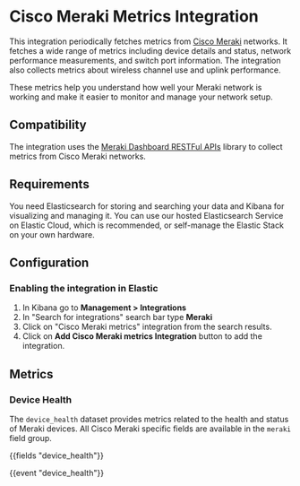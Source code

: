 # Cisco Meraki Metrics Integration

This integration periodically fetches metrics from [Cisco Meraki](https://meraki.cisco.com/) networks. It fetches a wide range of metrics including device details and status, network performance measurements, and switch port information. The integration also collects metrics about wireless channel use and uplink performance.

These metrics help you understand how well your Meraki network is working and make it easier to monitor and manage your network setup.

## Compatibility

The integration uses the [Meraki Dashboard RESTFul APIs](https://github.com/meraki/dashboard-api-go/) library to collect metrics from Cisco Meraki networks.

## Requirements

You need Elasticsearch for storing and searching your data and Kibana for visualizing and managing it.
You can use our hosted Elasticsearch Service on Elastic Cloud, which is recommended, or self-manage the Elastic Stack on your own hardware.

## Configuration

### Enabling the integration in Elastic

1. In Kibana go to **Management > Integrations**
2. In "Search for integrations" search bar type **Meraki**
3. Click on "Cisco Meraki metrics" integration from the search results.
4. Click on **Add Cisco Meraki metrics Integration** button to add the integration.

## Metrics

### Device Health

The `device_health` dataset provides metrics related to the health and status of Meraki devices. All Cisco Meraki specific fields are available in the `meraki` field group.

{{fields "device_health"}}

{{event "device_health"}}
